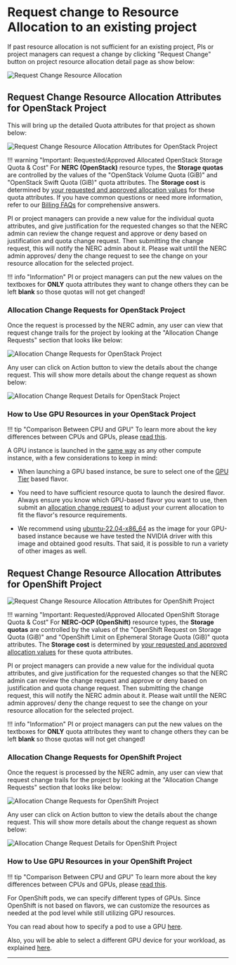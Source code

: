 # Request change to Resource Allocation to an existing project

If past resource allocation is not sufficient for an existing project, PIs or project
managers can request a change by clicking "Request Change" button on project
resource allocation detail page as show below:

![Request Change Resource Allocation](images/coldfront-request-change-allocation.png)

## Request Change Resource Allocation Attributes for OpenStack Project

This will bring up the detailed Quota attributes for that project as shown below:

![Request Change Resource Allocation Attributes for OpenStack Project](images/coldfront-openstack-allocation-attributes.png)

!!! warning "Important: Requested/Approved Allocated OpenStack Storage Quota & Cost"
    For **NERC (OpenStack)** resource types, the **Storage quotas** are controlled
    by the values of the "OpenStack Volume Quota (GiB)" and "OpenStack Swift Quota
    (GiB)" quota attributes. The **Storage cost** is determined by [your requested
    and approved allocation values](allocation-details.md#pi-and-manager-allocation-view-of-openstack-resource-allocation)
    for these quota attributes. If you have common questions or need more information,
    refer to our [Billing FAQs](../../get-started/cost-billing/billing-faqs.md)
    for comprehensive answers.

PI or project managers can provide a new value for the individual quota attributes,
and give justification for the requested changes so that the NERC admin can review
the change request and approve or deny based on justification and quota change request.
Then submitting the change request, this will notify the NERC admin about it. Please
wait untill the NERC admin approves/ deny the change request to see the change on
your resource allocation for the selected project.

!!! info "Information"
    PI or project managers can put the new values on the textboxes for **ONLY**
    quota attributes they want to change others they can be left **blank** so those
    quotas will not get changed!

### Allocation Change Requests for OpenStack Project

Once the request is processed by the NERC admin, any user can view that request
change trails for the project by looking at the "Allocation Change Requests"
section that looks like below:

![Allocation Change Requests for OpenStack Project](images/coldfront-openstack-allocation-change-requests.png)

Any user can click on Action button to view the details about the change request.
This will show more details about the change request as shown below:

![Allocation Change Request Details for OpenStack Project](images/coldfront-openstack-change-requested-details.png)

### How to Use GPU Resources in your OpenStack Project

!!! tip "Comparison Between CPU and GPU"
    To learn more about the key differences between CPUs and GPUs, please [read this](../../openstack/create-and-connect-to-the-VM/flavors.md#comparison-between-cpu-and-gpu).

A GPU instance is launched in the [same way](../../openstack/create-and-connect-to-the-VM/launch-a-VM.md)
as any other compute instance, with a few considerations to keep in mind:

- When launching a GPU based instance, be sure to select one of the
[GPU Tier](../../openstack/create-and-connect-to-the-VM/flavors.md#3-gpu-tier)
based flavor.

- You need to have sufficient resource quota to launch the desired flavor. Always
ensure you know which GPU-based flavor you want to use, then submit an
[allocation change request](#request-change-resource-allocation-attributes-for-openstack-project)
to adjust your current allocation to fit the flavor's resource requirements.

- We recommend using [ubuntu-22.04-x86_64](../../openstack/create-and-connect-to-the-VM/images.md#nerc-images-list)
as the image for your GPU-based instance because we have tested the NVIDIA driver
with this image and obtained good results. That said, it is possible to run a
variety of other images as well.

## Request Change Resource Allocation Attributes for OpenShift Project

![Request Change Resource Allocation Attributes for OpenShift Project](images/coldfront-openshift-allocation-attributes.png)

!!! warning "Important: Requested/Approved Allocated OpenShift Storage Quota & Cost"
    For **NERC-OCP (OpenShift)** resource types, the **Storage quotas** are controlled
    by the values of the "OpenShift Request on Storage Quota (GiB)" and "OpenShift
    Limit on Ephemeral Storage Quota (GiB)" quota attributes. The **Storage cost**
    is determined by [your requested and approved allocation values](allocation-details.md#pi-and-manager-allocation-view-of-openshift-resource-allocation)
    for these quota attributes.

PI or project managers can provide a new value for the individual quota attributes,
and give justification for the requested changes so that the NERC admin can review
the change request and approve or deny based on justification and quota change request.
Then submitting the change request, this will notify the NERC admin about it. Please
wait untill the NERC admin approves/ deny the change request to see the change on
your resource allocation for the selected project.

!!! info "Information"
    PI or project managers can put the new values on the textboxes for **ONLY**
    quota attributes they want to change others they can be left **blank** so those
    quotas will not get changed!

### Allocation Change Requests for OpenShift Project

Once the request is processed by the NERC admin, any user can view that request
change trails for the project by looking at the "Allocation Change Requests"
section that looks like below:

![Allocation Change Requests for OpenShift Project](images/coldfront-openshift-allocation-change-requests.png)

Any user can click on Action button to view the details about the change request.
This will show more details about the change request as shown below:

![Allocation Change Request Details for OpenShift Project](images/coldfront-openshift-change-requested-details.png)

### How to Use GPU Resources in your OpenShift Project

!!! tip "Comparison Between CPU and GPU"
    To learn more about the key differences between CPUs and GPUs, please [read this](../../openstack/create-and-connect-to-the-VM/flavors.md#comparison-between-cpu-and-gpu).

For OpenShift pods, we can specify different types of GPUs. Since OpenShift is not
based on flavors, we can customize the resources as needed at the pod level while
still utilizing GPU resources.

You can read about how to specify a pod to use a GPU [here](../../openshift/applications/scaling-and-performance-guide.md#how-to-specify-pod-to-use-gpu).

Also, you will be able to select a different GPU device for your workload, as
explained [here](../../openshift/applications/scaling-and-performance-guide.md#how-to-select-a-different-gpu-device).

---
